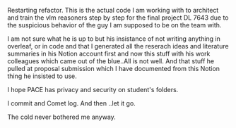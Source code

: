 Restarting refactor. This is the actual code I am working with to architect and train the vlm reasoners step by step for the final project DL 7643 due to the suspicious behavior of the guy I am supposed to be on the team with.

I am not sure what he is up to but his insistance of not writing anything in overleaf, or in code and that I generated all the reserach ideas and literature summaries in his Notion account first and now this stuff with his work colleagues which came out of the blue..All is not well. And that stuff he pulled at proposal submission which I have documented from this Notion thing he insisted to use. 

I hope PACE has privacy and security on student's folders.

I commit and Comet log. And then ..let it go.

The cold never bothered me anyway.